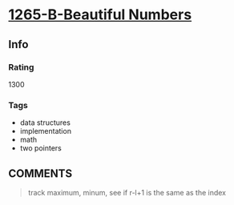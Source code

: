 # [1265-B-Beautiful Numbers](https://codeforces.com/problemset/problem/1265/B)

## Info

### Rating

1300

### Tags

- data structures
- implementation
- math
- two pointers

## __COMMENTS__

> track maximum, minum, see if r-l+1 is the same as the index
